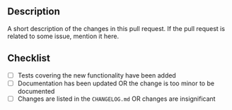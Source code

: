 ## Description

A short description of the changes in this pull request. If the pull request is related to some issue, mention it here.

## Checklist

- [ ] Tests covering the new functionality have been added
- [ ] Documentation has been updated OR the change is too minor to be documented
- [ ] Changes are listed in the `CHANGELOG.md` OR changes are insignificant
